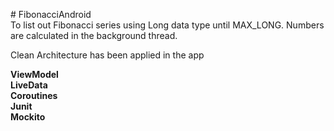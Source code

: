 <p># FibonacciAndroid<br />To list out Fibonacci series using Long data type until MAX_LONG. Numbers are calculated in the background thread.</p>
<p>Clean Architecture has been applied in the app</p>
<p><strong>ViewModel</strong><br /><strong>LiveData</strong><br /><strong>Coroutines</strong><br /><strong>Junit</strong><br /><strong>Mockito</strong></p>
<p><strong>&nbsp;</strong></p>
